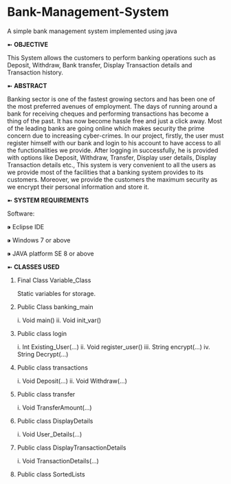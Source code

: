 # Bank-Management-System
A simple bank management system implemented using java

➼ **OBJECTIVE**

This System allows the customers to perform banking operations such as Deposit, Withdraw, Bank transfer, Display Transaction details and Transaction history.

➼ **ABSTRACT**

Banking sector is one of the fastest growing sectors and has been one of the most preferred avenues of employment. The days of running around a bank for receiving cheques and performing transactions has become a thing of the past. It has now become hassle free and just a click away. Most of the leading banks are going online which makes security the prime concern due to increasing cyber-crimes. In our project, firstly, the user must register himself with our bank and login to his account to have access to all the functionalities we provide. After logging in successfully, he is provided with options like Deposit, Withdraw, Transfer, Display user details, Display Transaction details etc., This system is very convenient to all the users as we provide most of the facilities that a banking system provides to its customers. Moreover, we provide the customers the maximum security as we encrypt their personal information and store it.

➼ **SYSTEM REQUIREMENTS**

Software:

⁍ Eclipse IDE

⁍ Windows 7 or above

⁍ JAVA platform SE 8 or above

➼ **CLASSES USED**

1. Final Class Variable_Class

    Static variables for storage.
    
2. Public Class banking_main

    i. Void main()
    ii. Void init_var()
    
3. Public class login

    i. Int Existing_User(…)
    ii. Void register_user()
    iii. String encrypt(…)
    iv. String Decrypt(…)
    
4. Public class transactions

    i. Void Deposit(…)
    ii. Void Withdraw(…)
    
5. Public class transfer

    i. Void TransferAmount(…)
    
6. Public class DisplayDetails

    i. Void User_Details(…)
    
7. Public class DisplayTransactionDetails
 
    i. Void TransactionDetails(…)
    
8. Public class SortedLists
